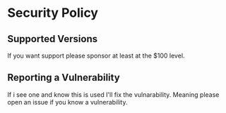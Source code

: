 # Security Policy

## Supported Versions
If you want support please sponsor at least at the $100 level.

## Reporting a Vulnerability

If i see one and know this is used I'll fix the vulnarability. Meaning please open an issue if you know a vulnerability.
